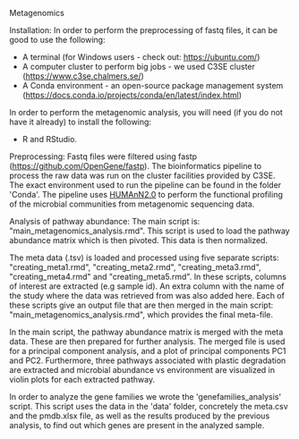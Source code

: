 Metagenomics

Installation:
In order to perform the preprocessing of fastq files, it can be good to use the following:

* A terminal (for Windows users - check out: https://ubuntu.com/)
* A computer cluster to perform big jobs - we used C3SE cluster (https://www.c3se.chalmers.se/)
* A Conda environment - an open-source package management system (https://docs.conda.io/projects/conda/en/latest/index.html)


In order to perform the metagenomic analysis, you will need (if you do not have it already) to install the following:

* R and RStudio.


Preprocessing:
Fastq files were filtered using fastp (https://github.com/OpenGene/fastp).
The bioinformatics pipeline to process the raw data was run on the cluster facilities provided by C3SE. The exact environment used to run the pipeline can be found in the folder 'Conda'.
The pipeline uses [HUMAnN2.0](https://github.com/biobakery/humann) to perform the functional profiling of the microbial communities from metagenomic sequencing data.


Analysis of pathway abundance:
The main script  is: "main_metagenomics_analysis.rmd".
This script is used to load the pathway abundance matrix which is then pivoted. This data is then normalized.

The meta data (.tsv) is loaded and processed using five separate scripts: "creating_meta1.rmd", "creating_meta2.rmd", "creating_meta3.rmd", "creating_meta4.rmd" and "creating_meta5.rmd". In these scripts, columns of interest are extracted (e.g sample id). An extra column with the name of the study where the data was retrieved from was also added here. Each of these scripts give an output file that are then merged in the main script: "main_metagenomics_analysis.rmd", which provides the final meta-file.

In the main script, the pathway abundance matrix is merged with the meta data. These are then prepared for further analysis. The merged file is used for a principal component analysis, and a plot of principal components PC1 and PC2. Furthermore, three pathways associated with plastic degradation are extracted and microbial abundance vs environment are visualized in violin plots for each extracted pathway.

In order to analyze the gene families we wrote the 'genefamilies_analysis' script. This script uses the data in the 'data' folder, concretely the meta.csv and the pmdb.xlsx file, as well as the results produced by the previous analysis, to find out which genes are present in the analyzed sample.

